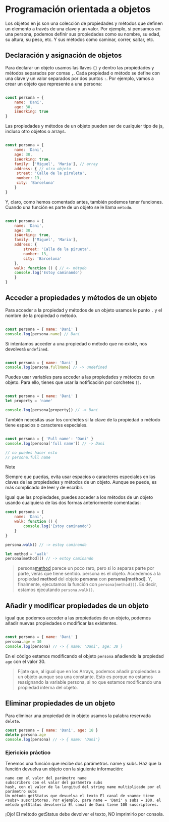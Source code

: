 # Programación orientada a objetos
Los objetos en js son una colección de propiedades y métodos que definen un elemento a través de una clave y un valor.
Por ejemplo, si pensamos en una persona, podemos definir sus propiedades como su nombre, su edad, su altura, su peso, etc. Y sus métodos como caminar, correr, saltar, etc.

## Declaración y asignación de objetos
Para declarar un objeto usamos las llaves `{}` y dentro las propiedades y métodos separados por comas `,`. Cada propiedad o método se define con una clave y un valor separados por dos puntos `:`.
Por ejemplo, vamos a crear un objeto que represente a una persona:


```js

const persona = {
    name: 'Dani',
    age: 30,
    isWorking: true
}
```
Las propiedades y métodos de un objeto pueden ser de cualquier tipo de js, incluso otro objetos o arrays.

```js

const persona = {
    name: 'Dani',
    age: 30,
    isWorking: true,
    family: ['Miguel', 'Maria'], // array
    address: { // otro objeto
     street: 'Calle de la piruleta',
     number: 13,
     city: 'Barcelona'
    }
}
```
Y, claro, como hemos comentado antes, también podemos tener funciones. Cuando una función es parte de un objeto se le llama `método`.

```js

const persona = {
    name: 'Dani',
    age: 30,
    isWorking: true,
    family: ['Miguel', 'Maria'],
    address: {
        street: 'Calle de la pirueta',
        number: 13,
        city: 'Barcelona'
    },
    walk: function () { // <- método
    console.log('Estoy caminando') 
    }
}
```
## Acceder a propiedades y métodos de un objeto
Para acceder a la propiedad y métodos de un objeto usamos le punto `.` y el nombre de la propiedad o método.

```js

const persona = { name: 'Dani' }
console.log(persona.name) // Dani
```
Si intentamos acceder a una propiedad o método que no existe, nos devolverá `undefined`.

```js

const persona = { name: 'Dani' }
console.log(persona.fullName) // -> undefined
```
Puedes usar variables para acceder a las propiedades y métodos de un objeto. Para ello, tienes que usar la notificación por corchetes `[]`.

```js

const persona = { name: 'Dani' }
let property = 'name'

console.log(persona[property]) // -> Dani
```
También necesitas usar los corchetes si la clave de la propiedad o método tiene espacios o caracteres especiales.

```js

const persona = { 'Full name': 'Dani' }
console.log(persona['full name']) // -> Dani

// no puedes hacer esto
// persona.full name
```
>[!Note]
> Siempre que puedas, evita usar espacios o caracteres especiales en las claves de las propiedades y métodos de un objeto. Aunque se puede, es más complicado de leer y de escribir.

Igual que las propiedades, puedes acceder a los métodos de un objeto usando cualquiera de las dos formas anteriormente comentadas:

```js
const persona = {
    name: 'Dani',
    walk: function () {
        console.log('Estoy caminando')
    }
}

persona.walk() // -> estoy caminando

let method = 'walk'
persona[method]() // -> estoy caminando
```
> persona[method]() parece un poco raro, pero si lo separas parte por parte, verás que tiene sentido. persona es el objeto. Accedemos a la propiedad **method** del objeto **persona** con **persona[method]**. Y, finalmente, ejecutamos la función con `persona[method]()`. Es decir, estamos ejecutando `persona.walk()`.

## Añadir y modificar propiedades de un objeto
igual que podemos acceder a las propiedades de un objeto, podemos añadir nuevas propiedades o modificar las existentes.

```js

const persona = { name: 'Dani' }
persona.age = 30
console.log(persona) // -> { name: 'Dani', age: 30 }
```
En el código estamos modificando el objeto `persona` añadiendo la propiedad `age` con el valor 30.

> Fíjate que, al igual que en los Arrays, podemos añadir propiedades a un objeto aunque sea una constante. Esto es porque no estamos reasignando la variable persona, si no que estamos modificando una propiedad interna del objeto.

## Eliminar propiedades de un objeto
Para eliminar una propiedad de in objeto usamos la palabra reservada `delete`.

```js
const persona = { name: 'Dani', age: 18 }
delete persona.age
console.log(persona) // -> { name: 'Dani'}
```

### Ejericicio práctico

Tenemos una función que recibe dos parámetros. name y subs. Haz que la función devuelva un objeto con la siguiente información:

    name con el valor del parámetro name
    subscribers con el valor del parámetro subs
    hash, con el valor de la longitud del string name multiplicado por el parámetro subs
    Un método getStatus que devuelva el texto El canal de <name> tiene <subs> suscriptores. Por ejemplo, para name = 'Dani' y subs = 100, el método getStatus devolvería El canal de Dani tiene 100 suscriptores.

¡Ojo! El método getStatus debe devolver el texto, NO imprimirlo por consola.